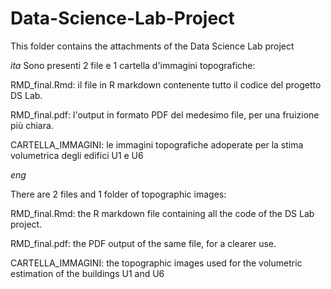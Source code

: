 # Data-Science-Lab-Project
This folder contains the attachments of the Data Science Lab project

*ita*
Sono presenti 2 file e 1 cartella d'immagini topografiche:

RMD_final.Rmd: il file in R markdown contenente tutto il codice del progetto DS Lab.

RMD_final.pdf: l'output in formato PDF del medesimo file, per una fruizione più chiara.

CARTELLA_IMMAGINI: le immagini topografiche adoperate per la stima volumetrica degli edifici U1 e U6

*eng*

There are 2 files and 1 folder of topographic images:

RMD_final.Rmd: the R markdown file containing all the code of the DS Lab project.

RMD_final.pdf: the PDF output of the same file, for a clearer use.

CARTELLA_IMMAGINI: the topographic images used for the volumetric estimation of the buildings U1 and U6
